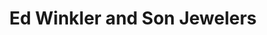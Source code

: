 ---
title: "Ed Winkler and Son Jewelers"
url: /parkville/ed-winkler-and-son-jewelers/
shop: jewelry
---